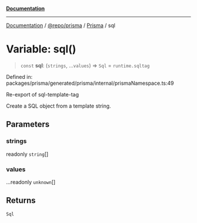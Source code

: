 [**Documentation**](../../../../../README.md)

***

[Documentation](../../../../../README.md) / [@repo/prisma](../../../README.md) / [Prisma](../README.md) / sql

# Variable: sql()

> `const` **sql**: (`strings`, ...`values`) => `Sql` = `runtime.sqltag`

Defined in: packages/prisma/generated/prisma/internal/prismaNamespace.ts:49

Re-export of sql-template-tag

Create a SQL object from a template string.

## Parameters

### strings

readonly `string`[]

### values

...readonly `unknown`[]

## Returns

`Sql`
